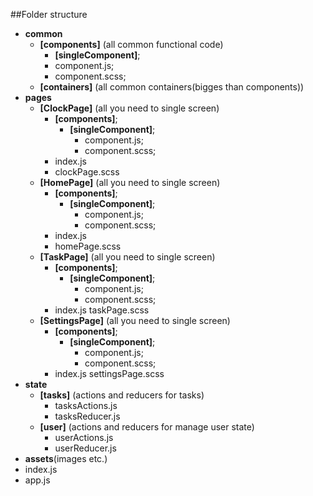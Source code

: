##Folder structure

- **common**
	- **[components]** (all common functional code)
		 -  **[singleComponent]**;
		-  component.js;
		- component.scss;
	- **[containers]** (all common containers(bigges than components))
- **pages**
	- **[ClockPage]** (all you need to single screen)
        - **[components]**;
			 -  **[singleComponent]**;
			 	-   component.js;
				 -  component.scss;
		- index.js
		- clockPage.scss
	- **[HomePage]** (all you need to single screen)
        - **[components]**;
			 -  **[singleComponent]**;
			 	-   component.js;
				 -  component.scss;
		- index.js
		- homePage.scss
	- **[TaskPage]** (all you need to single screen)
        - **[components]**;
			 -  **[singleComponent]**;
			 	-   component.js;
				 -  component.scss;
		- index.js
		 taskPage.scss
	- **[SettingsPage]** (all you need to single screen)
        - **[components]**;
			 -  **[singleComponent]**;
			 	-   component.js;
				 -  component.scss;
		- index.js
		settingsPage.scss
- **state**
	- **[tasks]** (actions and reducers for tasks)
		- tasksActions.js
		- tasksReducer.js
	- **[user]** (actions and reducers for manage user state)
		- userActions.js
		- userReducer.js
- **assets**(images etc.)
- index.js
- app.js
